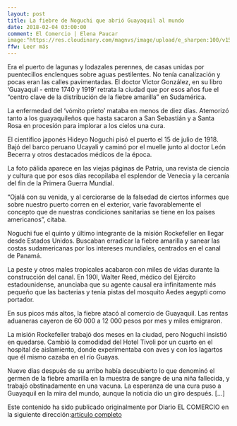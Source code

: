 ```yaml
---
layout: post
title: La fiebre de Noguchi que abrió Guayaquil al mundo
date: 2018-02-04 03:00:00
comment: El Comercio | Elena Paucar
image:"https://res.cloudinary.com/magnvs/image/upload/e_sharpen:100/v1517841032/nogu_arrival_rmmz7c.jpg"
ffw: Leer más
---  
```


Era el puerto de lagunas y lodazales perennes, de casas unidas por puentecillos enclenques sobre aguas pestilentes. No tenía canalización y pocas eran las calles pavimentadas. El doctor Víctor González, en su libro ‘Guayaquil - entre 1740 y 1919’ retrata la ciudad que por esos años fue el “centro clave de la distribución de la fiebre amarilla” en Sudamérica.  

La enfermedad del ‘vómito prieto’ mataba en menos de diez días. Atemorizó tanto a los guayaquileños que hasta sacaron a San Sebastián y a Santa Rosa en procesión para implorar a los cielos una cura.  

El científico japonés Hideyo Noguchi pisó el puerto el 15 de julio de 1918. Bajó del barco peruano Ucayali y caminó por el muelle junto al doctor León Becerra y otros destacados médicos de la época.  

La foto pálida aparece en las viejas páginas de Patria, una revista de ciencia y cultura que por esos días recopilaba el esplendor de Venecia y la cercanía del fin de la Primera Guerra Mundial.  

“Ojalá con su venida, y al cerciorarse de la falsedad de ciertos informes que sobre nuestro puerto corren en el exterior, varíe favorablemente el concepto que de nuestras condiciones sanitarias se tiene en los países americanos”, citaba.  

Noguchi fue el quinto y último integrante de la misión Rockefeller en llegar desde Estados Unidos. Buscaban erradicar la fiebre amarilla y sanear las costas sudamericanas por los intereses mundiales, centrados en el canal de Panamá.  

La peste y otros males tropicales acabaron con miles de vidas durante la construcción del canal. En 190l, Walter Reed, médico del Ejército estadounidense, anunciaba que su agente causal era infinitamente más pequeño que las bacterias y tenía pistas del mosquito Aedes aegypti como portador.  

En sus picos más altos, la fiebre atacó al comercio de Guayaquil. Las rentas aduaneras cayeron de 60 000 a 12 000 pesos por mes y miles emigraron.  

La misión Rockefeller trabajó dos meses en la ciudad, pero Noguchi insistió en quedarse. Cambió la comodidad del Hotel Tivoli por un cuarto en el hospital de aislamiento, donde experimentaba con aves y con los lagartos que él mismo cazaba en el río Guayas.  

Nueve días después de su arribo había descubierto lo que denominó el germen de la fiebre amarilla en la muestra de sangre de una niña fallecida, y trabajó obstinadamente en una vacuna. La esperanza de una cura puso a Guayaquil en la mira del mundo, aunque la noticia dio un giro después. [...]  

Este contenido ha sido publicado originalmente por Diario EL COMERCIO en la siguiente dirección:[artículo completo](http://www.elcomercio.com/tendencias/fiebre-amarilla-cientifico-noguchi-guayaquil.html) 

